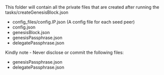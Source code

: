 This folder will contain all the private files that are created after running the tasks/createGenesisBlock.json

* config_files/config.IP.json (A config file for each seed peer)
* config.json
* genesisBlock.json
* genesisPassphrase.json
* delegatePassphrase.json


Kindly note - Never disclose or commit the following files:
* genesisPassphrase.json
* delegatePassphrase.json
